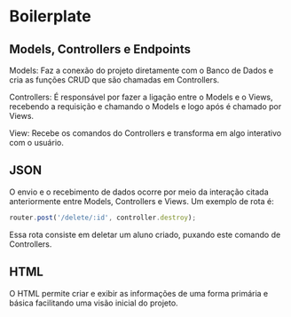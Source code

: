 # Boilerplate
## Models, Controllers e Endpoints
Models: Faz a conexão do projeto diretamente com o Banco de Dados e cria as funções CRUD que são chamadas em Controllers.

Controllers: É responsável por fazer a ligação entre o Models e o Views, recebendo a requisição e chamando o Models e logo após é chamado por Views.

View: Recebe os comandos do Controllers e transforma em algo interativo com o usuário.

## JSON
O envio e o recebimento de dados ocorre por meio da interação citada anteriormente entre Models, Controllers e Views. Um exemplo de rota é: 
```js
router.post('/delete/:id', controller.destroy);
```
Essa rota consiste em deletar um aluno criado, puxando este comando de Controllers.

## HTML
O HTML permite criar e exibir as informações de uma forma primária e básica facilitando uma visão inicial do projeto.